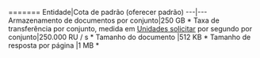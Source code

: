 =======
Entidade|Cota de padrão (oferecer padrão)
---|---
Armazenamento de documentos por conjunto|250 GB *
Taxa de transferência por conjunto, medida em [Unidades solicitar](../articles/documentdb/documentdb-request-units.md) por segundo por conjunto|250.000 RU / s *
Tamanho do documento |512 KB *
Tamanho de resposta por página |1 MB *
